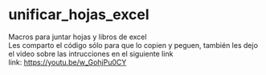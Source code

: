 # unificar_hojas_excel
Macros para juntar hojas y libros de excel
<br>
Les comparto el código sólo para que lo copien y peguen, también les dejo el video sobre las intrucciones en el siguiente link
<br>
link: https://youtu.be/w_GohjPu0CY
